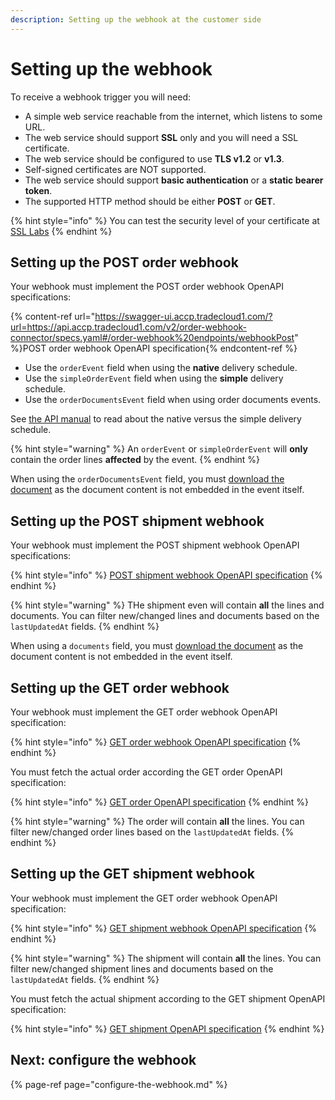 ```yaml
---
description: Setting up the webhook at the customer side
---
```


# Setting up the webhook

To receive a webhook trigger you will need:

* A simple web service reachable from the internet, which listens to some URL.
* The web service should support **SSL** only and you will need a SSL certificate.
* The web service should be configured to use **TLS v1.2** or **v1.3**. 
* Self-signed certificates are NOT supported.
* The web service should support **basic authentication** or a **static bearer token**.
* The supported HTTP method should be either **POST** or **GET**.

{% hint style="info" %}
You can test the security level of your certificate at [SSL Labs](https://www.ssllabs.com/ssltest/)
{% endhint %}

## Setting up the POST order webhook

Your webhook must implement the POST order webhook OpenAPI specifications: 

{% content-ref url="https://swagger-ui.accp.tradecloud1.com/?url=https://api.accp.tradecloud1.com/v2/order-webhook-connector/specs.yaml#/order-webhook%20endpoints/webhookPost" %}POST order webhook OpenAPI specification{% endcontent-ref %}

* Use the `orderEvent` field when using the **native** delivery schedule.
* Use the `simpleOrderEvent` field when using the **simple**  delivery schedule.
* Use the `orderDocumentsEvent` field when using order documents events.

See [the API manual](https://docs.tradecloud1.com/api/introduction/api/delivery-schedule) to read about the native versus the simple delivery schedule.

{% hint style="warning" %}
An `orderEvent` or `simpleOrderEvent` will **only** contain the order lines **affected** by the event.
{% endhint %}

When using the `orderDocumentsEvent` field, you must [download the document](https://docs.tradecloud1.com/api/processes/order/buyer/receive/download-document) as the document content is not embedded in the event itself.

## Setting up the POST shipment webhook

Your webhook must implement the POST shipment webhook OpenAPI specifications: 

{% hint style="info" %}
[POST shipment webhook OpenAPI specification](https://swagger-ui.accp.tradecloud1.com/?url=https://api.accp.tradecloud1.com/v2/shipment-webhook-connector/specs.yaml#/shipment-webhook%20endpoints/webhookPost)
{% endhint %}

{% hint style="warning" %}
THe shipment even will contain **all** the lines and documents. 
You can filter new/changed lines and documents based on the `lastUpdatedAt` fields.
{% endhint %}

When using a `documents` field, you must [download the document](https://docs.tradecloud1.com/api/processes/shipment/buyer/receive/download-document) as the document content is not embedded in the event itself.

## Setting up the GET order webhook

Your webhook must implement the GET order webhook OpenAPI specification: 

{% hint style="info" %}
[GET order webhook OpenAPI specification](https://swagger-ui.accp.tradecloud1.com/?url=https://api.accp.tradecloud1.com/v2/order-webhook-connector/specs.yaml#/order-webhook%20endpoints/webhookGet)
{% endhint %}

You must fetch the actual order according the GET order OpenAPI specification: 

{% hint style="info" %}
[GET order OpenAPI specification](https://swagger-ui.accp.tradecloud1.com/?url=https://api.accp.tradecloud1.com/v2/order/specs.yaml#/order/getOrderByIdRoute)
{% endhint %}

{% hint style="warning" %}
The order will contain **all** the lines. 
You can filter new/changed order lines based on the `lastUpdatedAt` fields.
{% endhint %}

## Setting up the GET shipment webhook

Your webhook must implement the GET order webhook OpenAPI specification: 

{% hint style="info" %}
[GET shipment webhook OpenAPI specification](https://swagger-ui.accp.tradecloud1.com/?url=https://api.accp.tradecloud1.com/v2/shipment-webhook-connector/specs.yaml#/shipment-webhook%20endpoints/webhookGet)
{% endhint %}

{% hint style="warning" %}
The shipment will contain **all** the lines. 
You can filter new/changed shipment lines and documents based on the `lastUpdatedAt` fields.
{% endhint %}

You must fetch the actual shipment according to the GET shipment OpenAPI specification: 

{% hint style="info" %}
[GET shipment OpenAPI specification](https://swagger-ui.accp.tradecloud1.com/?url=https://api.accp.tradecloud1.com/v2/shipment/specs.yaml#/shipment/getShipmentByIdRoute)
{% endhint %}

## Next: configure the webhook

{% page-ref page="configure-the-webhook.md" %}
